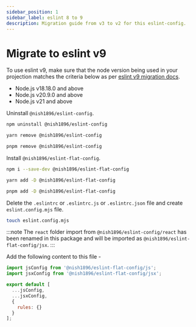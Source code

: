 ```yaml
---
sidebar_position: 1
sidebar_label: eslint 8 to 9
description: Migration guide from v3 to v2 for this eslint-config.
---
```


# Migrate to eslint v9

To use eslint v9, make sure that the node version being used in your projection matches the criteria below as per [eslint v9 migration docs](https://eslint.org/docs/latest/use/migrate-to-9.0.0#drop-old-node).

- Node.js v18.18.0 and above
- Node.js v20.9.0 and above
- Node.js v21 and above

Uninstall `@nish1896/eslint-config`.

```bash
npm uninstall @nish1896/eslint-config
```
```bash
yarn remove @nish1896/eslint-config
```
```bash
pnpm remove @nish1896/eslint-config
```

Install `@nish1896/eslint-flat-config`.

```bash
npm i --save-dev @nish1896/eslint-flat-config
```
```bash
yarn add -D @nish1896/eslint-flat-config
```
```bash
pnpm add -D @nish1896/eslint-flat-config
```

Delete the `.eslintrc` or `.eslintrc.js` or `.eslintrc.json` file and create `eslint.config.mjs` file.

```bash
touch eslint.config.mjs
```

:::note
The `react` folder import from `@nish1896/eslint-config/react` has been renamed in this package and will be imported as `@nish1896/eslint-flat-config/jsx`.
:::

Add the following content to this file -

```js
import jsConfig from '@nish1896/eslint-flat-config/js';
import jsxConfig from '@nish1896/eslint-flat-config/jsx';

export default [
  ...jsConfig,
  ...jsxConfig, 
  {
    rules: {}
  }
];
```
